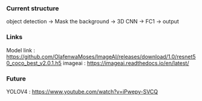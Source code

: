 ### Current structure

object detection -> Mask the background -> 3D CNN -> FC1 -> output

### Links
Model link : https://github.com/OlafenwaMoses/ImageAI/releases/download/1.0/resnet50_coco_best_v2.0.1.h5
imageai    : https://imageai.readthedocs.io/en/latest/

### Future
YOLOV4     : https://www.youtube.com/watch?v=iPwepy-SVCQ
